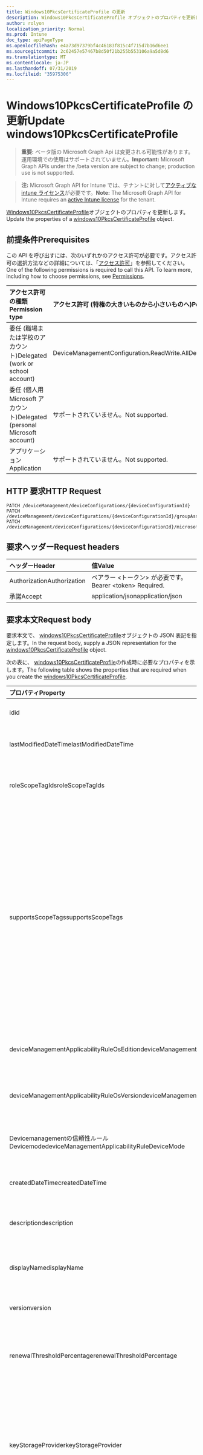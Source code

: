 ```yaml
---
title: Windows10PkcsCertificateProfile の更新
description: Windows10PkcsCertificateProfile オブジェクトのプロパティを更新します。
author: rolyon
localization_priority: Normal
ms.prod: Intune
doc_type: apiPageType
ms.openlocfilehash: e4a73d97379bf4c46183f815c4f715d7b16d6ee1
ms.sourcegitcommit: 2c62457e57467b8d50f21b255b553106a9a5d8d6
ms.translationtype: MT
ms.contentlocale: ja-JP
ms.lasthandoff: 07/31/2019
ms.locfileid: "35975306"
---
```

# <a name="update-windows10pkcscertificateprofile"></a><span data-ttu-id="54eaf-103">Windows10PkcsCertificateProfile の更新</span><span class="sxs-lookup"><span data-stu-id="54eaf-103">Update windows10PkcsCertificateProfile</span></span>

> <span data-ttu-id="54eaf-104">**重要:** ベータ版の Microsoft Graph Api は変更される可能性があります。運用環境での使用はサポートされていません。</span><span class="sxs-lookup"><span data-stu-id="54eaf-104">**Important:** Microsoft Graph APIs under the /beta version are subject to change; production use is not supported.</span></span>

> <span data-ttu-id="54eaf-105">**注:** Microsoft Graph API for Intune では、テナントに対して[アクティブな intune ライセンス](https://go.microsoft.com/fwlink/?linkid=839381)が必要です。</span><span class="sxs-lookup"><span data-stu-id="54eaf-105">**Note:** The Microsoft Graph API for Intune requires an [active Intune license](https://go.microsoft.com/fwlink/?linkid=839381) for the tenant.</span></span>

<span data-ttu-id="54eaf-106">[Windows10PkcsCertificateProfile](../resources/intune-deviceconfig-windows10pkcscertificateprofile.md)オブジェクトのプロパティを更新します。</span><span class="sxs-lookup"><span data-stu-id="54eaf-106">Update the properties of a [windows10PkcsCertificateProfile](../resources/intune-deviceconfig-windows10pkcscertificateprofile.md) object.</span></span>

## <a name="prerequisites"></a><span data-ttu-id="54eaf-107">前提条件</span><span class="sxs-lookup"><span data-stu-id="54eaf-107">Prerequisites</span></span>
<span data-ttu-id="54eaf-p101">この API を呼び出すには、次のいずれかのアクセス許可が必要です。アクセス許可の選択方法などの詳細については、「[アクセス許可](/graph/permissions-reference)」を参照してください。</span><span class="sxs-lookup"><span data-stu-id="54eaf-p101">One of the following permissions is required to call this API. To learn more, including how to choose permissions, see [Permissions](/graph/permissions-reference).</span></span>

|<span data-ttu-id="54eaf-110">アクセス許可の種類</span><span class="sxs-lookup"><span data-stu-id="54eaf-110">Permission type</span></span>|<span data-ttu-id="54eaf-111">アクセス許可 (特権の大きいものから小さいものへ)</span><span class="sxs-lookup"><span data-stu-id="54eaf-111">Permissions (from most to least privileged)</span></span>|
|:---|:---|
|<span data-ttu-id="54eaf-112">委任 (職場または学校のアカウント)</span><span class="sxs-lookup"><span data-stu-id="54eaf-112">Delegated (work or school account)</span></span>|<span data-ttu-id="54eaf-113">DeviceManagementConfiguration.ReadWrite.All</span><span class="sxs-lookup"><span data-stu-id="54eaf-113">DeviceManagementConfiguration.ReadWrite.All</span></span>|
|<span data-ttu-id="54eaf-114">委任 (個人用 Microsoft アカウント)</span><span class="sxs-lookup"><span data-stu-id="54eaf-114">Delegated (personal Microsoft account)</span></span>|<span data-ttu-id="54eaf-115">サポートされていません。</span><span class="sxs-lookup"><span data-stu-id="54eaf-115">Not supported.</span></span>|
|<span data-ttu-id="54eaf-116">アプリケーション</span><span class="sxs-lookup"><span data-stu-id="54eaf-116">Application</span></span>|<span data-ttu-id="54eaf-117">サポートされていません。</span><span class="sxs-lookup"><span data-stu-id="54eaf-117">Not supported.</span></span>|

## <a name="http-request"></a><span data-ttu-id="54eaf-118">HTTP 要求</span><span class="sxs-lookup"><span data-stu-id="54eaf-118">HTTP Request</span></span>
<!-- {
  "blockType": "ignored"
}
-->
``` http
PATCH /deviceManagement/deviceConfigurations/{deviceConfigurationId}
PATCH /deviceManagement/deviceConfigurations/{deviceConfigurationId}/groupAssignments/{deviceConfigurationGroupAssignmentId}/deviceConfiguration
PATCH /deviceManagement/deviceConfigurations/{deviceConfigurationId}/microsoft.graph.windowsDomainJoinConfiguration/networkAccessConfigurations/{deviceConfigurationId}
```

## <a name="request-headers"></a><span data-ttu-id="54eaf-119">要求ヘッダー</span><span class="sxs-lookup"><span data-stu-id="54eaf-119">Request headers</span></span>
|<span data-ttu-id="54eaf-120">ヘッダー</span><span class="sxs-lookup"><span data-stu-id="54eaf-120">Header</span></span>|<span data-ttu-id="54eaf-121">値</span><span class="sxs-lookup"><span data-stu-id="54eaf-121">Value</span></span>|
|:---|:---|
|<span data-ttu-id="54eaf-122">Authorization</span><span class="sxs-lookup"><span data-stu-id="54eaf-122">Authorization</span></span>|<span data-ttu-id="54eaf-123">ベアラー &lt;トークン&gt; が必要です。</span><span class="sxs-lookup"><span data-stu-id="54eaf-123">Bearer &lt;token&gt; Required.</span></span>|
|<span data-ttu-id="54eaf-124">承諾</span><span class="sxs-lookup"><span data-stu-id="54eaf-124">Accept</span></span>|<span data-ttu-id="54eaf-125">application/json</span><span class="sxs-lookup"><span data-stu-id="54eaf-125">application/json</span></span>|

## <a name="request-body"></a><span data-ttu-id="54eaf-126">要求本文</span><span class="sxs-lookup"><span data-stu-id="54eaf-126">Request body</span></span>
<span data-ttu-id="54eaf-127">要求本文で、 [windows10PkcsCertificateProfile](../resources/intune-deviceconfig-windows10pkcscertificateprofile.md)オブジェクトの JSON 表記を指定します。</span><span class="sxs-lookup"><span data-stu-id="54eaf-127">In the request body, supply a JSON representation for the [windows10PkcsCertificateProfile](../resources/intune-deviceconfig-windows10pkcscertificateprofile.md) object.</span></span>

<span data-ttu-id="54eaf-128">次の表に、 [windows10PkcsCertificateProfile](../resources/intune-deviceconfig-windows10pkcscertificateprofile.md)の作成時に必要なプロパティを示します。</span><span class="sxs-lookup"><span data-stu-id="54eaf-128">The following table shows the properties that are required when you create the [windows10PkcsCertificateProfile](../resources/intune-deviceconfig-windows10pkcscertificateprofile.md).</span></span>

|<span data-ttu-id="54eaf-129">プロパティ</span><span class="sxs-lookup"><span data-stu-id="54eaf-129">Property</span></span>|<span data-ttu-id="54eaf-130">型</span><span class="sxs-lookup"><span data-stu-id="54eaf-130">Type</span></span>|<span data-ttu-id="54eaf-131">説明</span><span class="sxs-lookup"><span data-stu-id="54eaf-131">Description</span></span>|
|:---|:---|:---|
|<span data-ttu-id="54eaf-132">id</span><span class="sxs-lookup"><span data-stu-id="54eaf-132">id</span></span>|<span data-ttu-id="54eaf-133">文字列</span><span class="sxs-lookup"><span data-stu-id="54eaf-133">String</span></span>|<span data-ttu-id="54eaf-134">エンティティのキー。</span><span class="sxs-lookup"><span data-stu-id="54eaf-134">Key of the entity.</span></span> <span data-ttu-id="54eaf-135">[deviceConfiguration](../resources/intune-deviceconfig-deviceconfiguration.md) から継承します</span><span class="sxs-lookup"><span data-stu-id="54eaf-135">Inherited from [deviceConfiguration](../resources/intune-deviceconfig-deviceconfiguration.md)</span></span>|
|<span data-ttu-id="54eaf-136">lastModifiedDateTime</span><span class="sxs-lookup"><span data-stu-id="54eaf-136">lastModifiedDateTime</span></span>|<span data-ttu-id="54eaf-137">DateTimeOffset</span><span class="sxs-lookup"><span data-stu-id="54eaf-137">DateTimeOffset</span></span>|<span data-ttu-id="54eaf-138">オブジェクトの最終更新の DateTime。</span><span class="sxs-lookup"><span data-stu-id="54eaf-138">DateTime the object was last modified.</span></span> <span data-ttu-id="54eaf-139">[deviceConfiguration](../resources/intune-deviceconfig-deviceconfiguration.md) から継承します</span><span class="sxs-lookup"><span data-stu-id="54eaf-139">Inherited from [deviceConfiguration](../resources/intune-deviceconfig-deviceconfiguration.md)</span></span>|
|<span data-ttu-id="54eaf-140">roleScopeTagIds</span><span class="sxs-lookup"><span data-stu-id="54eaf-140">roleScopeTagIds</span></span>|<span data-ttu-id="54eaf-141">文字列コレクション</span><span class="sxs-lookup"><span data-stu-id="54eaf-141">String collection</span></span>|<span data-ttu-id="54eaf-142">このエンティティインスタンスの範囲タグのリスト。</span><span class="sxs-lookup"><span data-stu-id="54eaf-142">List of Scope Tags for this Entity instance.</span></span> <span data-ttu-id="54eaf-143">[deviceConfiguration](../resources/intune-deviceconfig-deviceconfiguration.md) から継承します</span><span class="sxs-lookup"><span data-stu-id="54eaf-143">Inherited from [deviceConfiguration](../resources/intune-deviceconfig-deviceconfiguration.md)</span></span>|
|<span data-ttu-id="54eaf-144">supportsScopeTags</span><span class="sxs-lookup"><span data-stu-id="54eaf-144">supportsScopeTags</span></span>|<span data-ttu-id="54eaf-145">Boolean</span><span class="sxs-lookup"><span data-stu-id="54eaf-145">Boolean</span></span>|<span data-ttu-id="54eaf-146">基になるデバイス構成がスコープタグの割り当てをサポートしているかどうかを示します。</span><span class="sxs-lookup"><span data-stu-id="54eaf-146">Indicates whether or not the underlying Device Configuration supports the assignment of scope tags.</span></span> <span data-ttu-id="54eaf-147">この値が false である場合、ScopeTags プロパティへの割り当ては許可されません。エンティティは、スコープを持つユーザーには表示されません。</span><span class="sxs-lookup"><span data-stu-id="54eaf-147">Assigning to the ScopeTags property is not allowed when this value is false and entities will not be visible to scoped users.</span></span> <span data-ttu-id="54eaf-148">これは Silverlight で作成された従来のポリシーに対して実行され、Azure ポータルでポリシーを削除して再作成することによって解決できます。</span><span class="sxs-lookup"><span data-stu-id="54eaf-148">This occurs for Legacy policies created in Silverlight and can be resolved by deleting and recreating the policy in the Azure Portal.</span></span> <span data-ttu-id="54eaf-149">このプロパティに値を設定するには、 SetExtrusionDirection メソッドを適用します。</span><span class="sxs-lookup"><span data-stu-id="54eaf-149">This property is read-only.</span></span> <span data-ttu-id="54eaf-150">[deviceConfiguration](../resources/intune-deviceconfig-deviceconfiguration.md) から継承します</span><span class="sxs-lookup"><span data-stu-id="54eaf-150">Inherited from [deviceConfiguration](../resources/intune-deviceconfig-deviceconfiguration.md)</span></span>|
|<span data-ttu-id="54eaf-151">deviceManagementApplicabilityRuleOsEdition</span><span class="sxs-lookup"><span data-stu-id="54eaf-151">deviceManagementApplicabilityRuleOsEdition</span></span>|[<span data-ttu-id="54eaf-152">deviceManagementApplicabilityRuleOsEdition</span><span class="sxs-lookup"><span data-stu-id="54eaf-152">deviceManagementApplicabilityRuleOsEdition</span></span>](../resources/intune-deviceconfig-devicemanagementapplicabilityruleosedition.md)|<span data-ttu-id="54eaf-153">このポリシーの OS エディションの適用。</span><span class="sxs-lookup"><span data-stu-id="54eaf-153">The OS edition applicability for this Policy.</span></span> <span data-ttu-id="54eaf-154">[deviceConfiguration](../resources/intune-deviceconfig-deviceconfiguration.md) から継承します</span><span class="sxs-lookup"><span data-stu-id="54eaf-154">Inherited from [deviceConfiguration](../resources/intune-deviceconfig-deviceconfiguration.md)</span></span>|
|<span data-ttu-id="54eaf-155">deviceManagementApplicabilityRuleOsVersion</span><span class="sxs-lookup"><span data-stu-id="54eaf-155">deviceManagementApplicabilityRuleOsVersion</span></span>|[<span data-ttu-id="54eaf-156">deviceManagementApplicabilityRuleOsVersion</span><span class="sxs-lookup"><span data-stu-id="54eaf-156">deviceManagementApplicabilityRuleOsVersion</span></span>](../resources/intune-deviceconfig-devicemanagementapplicabilityruleosversion.md)|<span data-ttu-id="54eaf-157">このポリシーの OS バージョン適用ルール。</span><span class="sxs-lookup"><span data-stu-id="54eaf-157">The OS version applicability rule for this Policy.</span></span> <span data-ttu-id="54eaf-158">[deviceConfiguration](../resources/intune-deviceconfig-deviceconfiguration.md) から継承します</span><span class="sxs-lookup"><span data-stu-id="54eaf-158">Inherited from [deviceConfiguration](../resources/intune-deviceconfig-deviceconfiguration.md)</span></span>|
|<span data-ttu-id="54eaf-159">Devicemanagementの信頼性ルール Devicemode</span><span class="sxs-lookup"><span data-stu-id="54eaf-159">deviceManagementApplicabilityRuleDeviceMode</span></span>|[<span data-ttu-id="54eaf-160">Devicemanagementの信頼性ルール Devicemode</span><span class="sxs-lookup"><span data-stu-id="54eaf-160">deviceManagementApplicabilityRuleDeviceMode</span></span>](../resources/intune-deviceconfig-devicemanagementapplicabilityruledevicemode.md)|<span data-ttu-id="54eaf-161">このポリシーのデバイスモード適用ルール。</span><span class="sxs-lookup"><span data-stu-id="54eaf-161">The device mode applicability rule for this Policy.</span></span> <span data-ttu-id="54eaf-162">[deviceConfiguration](../resources/intune-deviceconfig-deviceconfiguration.md) から継承します</span><span class="sxs-lookup"><span data-stu-id="54eaf-162">Inherited from [deviceConfiguration](../resources/intune-deviceconfig-deviceconfiguration.md)</span></span>|
|<span data-ttu-id="54eaf-163">createdDateTime</span><span class="sxs-lookup"><span data-stu-id="54eaf-163">createdDateTime</span></span>|<span data-ttu-id="54eaf-164">DateTimeOffset</span><span class="sxs-lookup"><span data-stu-id="54eaf-164">DateTimeOffset</span></span>|<span data-ttu-id="54eaf-165">オブジェクトが作成された DateTime。</span><span class="sxs-lookup"><span data-stu-id="54eaf-165">DateTime the object was created.</span></span> <span data-ttu-id="54eaf-166">[deviceConfiguration](../resources/intune-deviceconfig-deviceconfiguration.md) から継承します</span><span class="sxs-lookup"><span data-stu-id="54eaf-166">Inherited from [deviceConfiguration](../resources/intune-deviceconfig-deviceconfiguration.md)</span></span>|
|<span data-ttu-id="54eaf-167">description</span><span class="sxs-lookup"><span data-stu-id="54eaf-167">description</span></span>|<span data-ttu-id="54eaf-168">String</span><span class="sxs-lookup"><span data-stu-id="54eaf-168">String</span></span>|<span data-ttu-id="54eaf-169">管理者が指定した、デバイス構成についての説明。</span><span class="sxs-lookup"><span data-stu-id="54eaf-169">Admin provided description of the Device Configuration.</span></span> <span data-ttu-id="54eaf-170">[deviceConfiguration](../resources/intune-deviceconfig-deviceconfiguration.md) から継承します</span><span class="sxs-lookup"><span data-stu-id="54eaf-170">Inherited from [deviceConfiguration](../resources/intune-deviceconfig-deviceconfiguration.md)</span></span>|
|<span data-ttu-id="54eaf-171">displayName</span><span class="sxs-lookup"><span data-stu-id="54eaf-171">displayName</span></span>|<span data-ttu-id="54eaf-172">String</span><span class="sxs-lookup"><span data-stu-id="54eaf-172">String</span></span>|<span data-ttu-id="54eaf-173">管理者が指定した、デバイス構成の名前。</span><span class="sxs-lookup"><span data-stu-id="54eaf-173">Admin provided name of the device configuration.</span></span> <span data-ttu-id="54eaf-174">[deviceConfiguration](../resources/intune-deviceconfig-deviceconfiguration.md) から継承します</span><span class="sxs-lookup"><span data-stu-id="54eaf-174">Inherited from [deviceConfiguration](../resources/intune-deviceconfig-deviceconfiguration.md)</span></span>|
|<span data-ttu-id="54eaf-175">version</span><span class="sxs-lookup"><span data-stu-id="54eaf-175">version</span></span>|<span data-ttu-id="54eaf-176">Int32</span><span class="sxs-lookup"><span data-stu-id="54eaf-176">Int32</span></span>|<span data-ttu-id="54eaf-177">デバイス構成のバージョン。</span><span class="sxs-lookup"><span data-stu-id="54eaf-177">Version of the device configuration.</span></span> <span data-ttu-id="54eaf-178">[deviceConfiguration](../resources/intune-deviceconfig-deviceconfiguration.md) から継承します</span><span class="sxs-lookup"><span data-stu-id="54eaf-178">Inherited from [deviceConfiguration](../resources/intune-deviceconfig-deviceconfiguration.md)</span></span>|
|<span data-ttu-id="54eaf-179">renewalThresholdPercentage</span><span class="sxs-lookup"><span data-stu-id="54eaf-179">renewalThresholdPercentage</span></span>|<span data-ttu-id="54eaf-180">Int32</span><span class="sxs-lookup"><span data-stu-id="54eaf-180">Int32</span></span>|<span data-ttu-id="54eaf-181">証明書の更新しきい値の割合。</span><span class="sxs-lookup"><span data-stu-id="54eaf-181">Certificate renewal threshold percentage.</span></span> <span data-ttu-id="54eaf-182">[Windowscertificateprofilebase](../resources/intune-deviceconfig-windowscertificateprofilebase.md)から継承される有効な値は1から99。</span><span class="sxs-lookup"><span data-stu-id="54eaf-182">Valid values 1 to 99 Inherited from [windowsCertificateProfileBase](../resources/intune-deviceconfig-windowscertificateprofilebase.md)</span></span>|
|<span data-ttu-id="54eaf-183">keyStorageProvider</span><span class="sxs-lookup"><span data-stu-id="54eaf-183">keyStorageProvider</span></span>|[<span data-ttu-id="54eaf-184">keyStorageProviderOption</span><span class="sxs-lookup"><span data-stu-id="54eaf-184">keyStorageProviderOption</span></span>](../resources/intune-deviceconfig-keystorageprovideroption.md)|<span data-ttu-id="54eaf-185">[Windowscertificateprofilebase](../resources/intune-deviceconfig-windowscertificateprofilebase.md)から継承したキー記憶域プロバイダー (KSP)。</span><span class="sxs-lookup"><span data-stu-id="54eaf-185">Key Storage Provider (KSP) Inherited from [windowsCertificateProfileBase](../resources/intune-deviceconfig-windowscertificateprofilebase.md).</span></span> <span data-ttu-id="54eaf-186">使用可能な値は、`useTpmKspOtherwiseUseSoftwareKsp`、`useTpmKspOtherwiseFail`、`usePassportForWorkKspOtherwiseFail`、`useSoftwareKsp` です。</span><span class="sxs-lookup"><span data-stu-id="54eaf-186">Possible values are: `useTpmKspOtherwiseUseSoftwareKsp`, `useTpmKspOtherwiseFail`, `usePassportForWorkKspOtherwiseFail`, `useSoftwareKsp`.</span></span>|
|<span data-ttu-id="54eaf-187">subjectNameFormat</span><span class="sxs-lookup"><span data-stu-id="54eaf-187">subjectNameFormat</span></span>|[<span data-ttu-id="54eaf-188">subjectNameFormat</span><span class="sxs-lookup"><span data-stu-id="54eaf-188">subjectNameFormat</span></span>](../resources/intune-deviceconfig-subjectnameformat.md)|<span data-ttu-id="54eaf-189">[Windowscertificateprofilebase](../resources/intune-deviceconfig-windowscertificateprofilebase.md)から継承される証明書のサブジェクト名形式。</span><span class="sxs-lookup"><span data-stu-id="54eaf-189">Certificate Subject Name Format Inherited from [windowsCertificateProfileBase](../resources/intune-deviceconfig-windowscertificateprofilebase.md).</span></span> <span data-ttu-id="54eaf-190">可能な値は、`commonName`、`commonNameIncludingEmail`、`commonNameAsEmail`、`custom`、`commonNameAsIMEI`、`commonNameAsSerialNumber`、`commonNameAsAadDeviceId`、`commonNameAsIntuneDeviceId`、`commonNameAsDurableDeviceId` です。</span><span class="sxs-lookup"><span data-stu-id="54eaf-190">Possible values are: `commonName`, `commonNameIncludingEmail`, `commonNameAsEmail`, `custom`, `commonNameAsIMEI`, `commonNameAsSerialNumber`, `commonNameAsAadDeviceId`, `commonNameAsIntuneDeviceId`, `commonNameAsDurableDeviceId`.</span></span>|
|<span data-ttu-id="54eaf-191">subjectAlternativeNameType</span><span class="sxs-lookup"><span data-stu-id="54eaf-191">subjectAlternativeNameType</span></span>|[<span data-ttu-id="54eaf-192">subjectAlternativeNameType</span><span class="sxs-lookup"><span data-stu-id="54eaf-192">subjectAlternativeNameType</span></span>](../resources/intune-deviceconfig-subjectalternativenametype.md)|<span data-ttu-id="54eaf-193">[Windowscertificateprofilebase](../resources/intune-deviceconfig-windowscertificateprofilebase.md)から継承された証明書のサブジェクトの別名型。</span><span class="sxs-lookup"><span data-stu-id="54eaf-193">Certificate Subject Alternative Name Type Inherited from [windowsCertificateProfileBase](../resources/intune-deviceconfig-windowscertificateprofilebase.md).</span></span> <span data-ttu-id="54eaf-194">可能な値は、`none`、`emailAddress`、`userPrincipalName`、`customAzureADAttribute`、`domainNameService` です。</span><span class="sxs-lookup"><span data-stu-id="54eaf-194">Possible values are: `none`, `emailAddress`, `userPrincipalName`, `customAzureADAttribute`, `domainNameService`.</span></span>|
|<span data-ttu-id="54eaf-195">certificateValidityPeriodValue</span><span class="sxs-lookup"><span data-stu-id="54eaf-195">certificateValidityPeriodValue</span></span>|<span data-ttu-id="54eaf-196">Int32</span><span class="sxs-lookup"><span data-stu-id="54eaf-196">Int32</span></span>|<span data-ttu-id="54eaf-197">[Windowscertificateprofilebase](../resources/intune-deviceconfig-windowscertificateprofilebase.md)から継承された証明書の有効期間の値</span><span class="sxs-lookup"><span data-stu-id="54eaf-197">Value for the Certificate Validity Period Inherited from [windowsCertificateProfileBase](../resources/intune-deviceconfig-windowscertificateprofilebase.md)</span></span>|
|<span data-ttu-id="54eaf-198">certificateValidityPeriodScale</span><span class="sxs-lookup"><span data-stu-id="54eaf-198">certificateValidityPeriodScale</span></span>|[<span data-ttu-id="54eaf-199">certificateValidityPeriodScale</span><span class="sxs-lookup"><span data-stu-id="54eaf-199">certificateValidityPeriodScale</span></span>](../resources/intune-deviceconfig-certificatevalidityperiodscale.md)|<span data-ttu-id="54eaf-200">[Windowscertificateprofilebase](../resources/intune-deviceconfig-windowscertificateprofilebase.md)から継承された証明書の有効期間のスケール。</span><span class="sxs-lookup"><span data-stu-id="54eaf-200">Scale for the Certificate Validity Period Inherited from [windowsCertificateProfileBase](../resources/intune-deviceconfig-windowscertificateprofilebase.md).</span></span> <span data-ttu-id="54eaf-201">可能な値は、`days`、`months`、`years` です。</span><span class="sxs-lookup"><span data-stu-id="54eaf-201">Possible values are: `days`, `months`, `years`.</span></span>|
|<span data-ttu-id="54eaf-202">certificationAuthority</span><span class="sxs-lookup"><span data-stu-id="54eaf-202">certificationAuthority</span></span>|<span data-ttu-id="54eaf-203">String</span><span class="sxs-lookup"><span data-stu-id="54eaf-203">String</span></span>|<span data-ttu-id="54eaf-204">PKCS 証明機関</span><span class="sxs-lookup"><span data-stu-id="54eaf-204">PKCS Certification Authority</span></span>|
|<span data-ttu-id="54eaf-205">certificationAuthorityName</span><span class="sxs-lookup"><span data-stu-id="54eaf-205">certificationAuthorityName</span></span>|<span data-ttu-id="54eaf-206">String</span><span class="sxs-lookup"><span data-stu-id="54eaf-206">String</span></span>|<span data-ttu-id="54eaf-207">PKCS 証明機関名</span><span class="sxs-lookup"><span data-stu-id="54eaf-207">PKCS Certification Authority Name</span></span>|
|<span data-ttu-id="54eaf-208">certificateTemplateName</span><span class="sxs-lookup"><span data-stu-id="54eaf-208">certificateTemplateName</span></span>|<span data-ttu-id="54eaf-209">String</span><span class="sxs-lookup"><span data-stu-id="54eaf-209">String</span></span>|<span data-ttu-id="54eaf-210">PKCS 証明書テンプレート名</span><span class="sxs-lookup"><span data-stu-id="54eaf-210">PKCS Certificate Template Name</span></span>|
|<span data-ttu-id="54eaf-211">subjectAlternativeNameFormatString</span><span class="sxs-lookup"><span data-stu-id="54eaf-211">subjectAlternativeNameFormatString</span></span>|<span data-ttu-id="54eaf-212">String</span><span class="sxs-lookup"><span data-stu-id="54eaf-212">String</span></span>|<span data-ttu-id="54eaf-213">AAD 属性を定義するカスタム文字列。</span><span class="sxs-lookup"><span data-stu-id="54eaf-213">Custom String that defines the AAD Attribute.</span></span>|
|<span data-ttu-id="54eaf-214">extendedKeyUsages</span><span class="sxs-lookup"><span data-stu-id="54eaf-214">extendedKeyUsages</span></span>|<span data-ttu-id="54eaf-215">[Extendedkeyusage](../resources/intune-deviceconfig-extendedkeyusage.md)コレクション</span><span class="sxs-lookup"><span data-stu-id="54eaf-215">[extendedKeyUsage](../resources/intune-deviceconfig-extendedkeyusage.md) collection</span></span>|<span data-ttu-id="54eaf-216">拡張キー使用法 (EKU) の設定。</span><span class="sxs-lookup"><span data-stu-id="54eaf-216">Extended Key Usage (EKU) settings.</span></span> <span data-ttu-id="54eaf-217">このコレクションには、最大で 500 個の要素を含めることができます。</span><span class="sxs-lookup"><span data-stu-id="54eaf-217">This collection can contain a maximum of 500 elements.</span></span>|



## <a name="response"></a><span data-ttu-id="54eaf-218">応答</span><span class="sxs-lookup"><span data-stu-id="54eaf-218">Response</span></span>
<span data-ttu-id="54eaf-219">成功した場合、このメソッド`200 OK`は応答コードと、応答本文で更新された[windows10PkcsCertificateProfile](../resources/intune-deviceconfig-windows10pkcscertificateprofile.md)オブジェクトを返します。</span><span class="sxs-lookup"><span data-stu-id="54eaf-219">If successful, this method returns a `200 OK` response code and an updated [windows10PkcsCertificateProfile](../resources/intune-deviceconfig-windows10pkcscertificateprofile.md) object in the response body.</span></span>

## <a name="example"></a><span data-ttu-id="54eaf-220">例</span><span class="sxs-lookup"><span data-stu-id="54eaf-220">Example</span></span>

### <a name="request"></a><span data-ttu-id="54eaf-221">要求</span><span class="sxs-lookup"><span data-stu-id="54eaf-221">Request</span></span>
<span data-ttu-id="54eaf-222">以下は、要求の例です。</span><span class="sxs-lookup"><span data-stu-id="54eaf-222">Here is an example of the request.</span></span>
``` http
PATCH https://graph.microsoft.com/beta/deviceManagement/deviceConfigurations/{deviceConfigurationId}
Content-type: application/json
Content-length: 1784

{
  "@odata.type": "#microsoft.graph.windows10PkcsCertificateProfile",
  "roleScopeTagIds": [
    "Role Scope Tag Ids value"
  ],
  "supportsScopeTags": true,
  "deviceManagementApplicabilityRuleOsEdition": {
    "@odata.type": "microsoft.graph.deviceManagementApplicabilityRuleOsEdition",
    "osEditionTypes": [
      "windows10EnterpriseN"
    ],
    "name": "Name value",
    "ruleType": "exclude"
  },
  "deviceManagementApplicabilityRuleOsVersion": {
    "@odata.type": "microsoft.graph.deviceManagementApplicabilityRuleOsVersion",
    "minOSVersion": "Min OSVersion value",
    "maxOSVersion": "Max OSVersion value",
    "name": "Name value",
    "ruleType": "exclude"
  },
  "deviceManagementApplicabilityRuleDeviceMode": {
    "@odata.type": "microsoft.graph.deviceManagementApplicabilityRuleDeviceMode",
    "deviceMode": "sModeConfiguration",
    "name": "Name value",
    "ruleType": "exclude"
  },
  "description": "Description value",
  "displayName": "Display Name value",
  "version": 7,
  "renewalThresholdPercentage": 10,
  "keyStorageProvider": "useTpmKspOtherwiseFail",
  "subjectNameFormat": "commonNameIncludingEmail",
  "subjectAlternativeNameType": "emailAddress",
  "certificateValidityPeriodValue": 14,
  "certificateValidityPeriodScale": "months",
  "certificationAuthority": "Certification Authority value",
  "certificationAuthorityName": "Certification Authority Name value",
  "certificateTemplateName": "Certificate Template Name value",
  "subjectAlternativeNameFormatString": "Subject Alternative Name Format String value",
  "extendedKeyUsages": [
    {
      "@odata.type": "microsoft.graph.extendedKeyUsage",
      "name": "Name value",
      "objectIdentifier": "Object Identifier value"
    }
  ]
}
```

### <a name="response"></a><span data-ttu-id="54eaf-223">応答</span><span class="sxs-lookup"><span data-stu-id="54eaf-223">Response</span></span>
<span data-ttu-id="54eaf-p119">以下は、応答の例です。注:簡潔にするために、ここに示す応答オブジェクトは切り詰められている場合があります。すべてのプロパティは実際の呼び出しから返されます。</span><span class="sxs-lookup"><span data-stu-id="54eaf-p119">Here is an example of the response. Note: The response object shown here may be truncated for brevity. All of the properties will be returned from an actual call.</span></span>
``` http
HTTP/1.1 200 OK
Content-Type: application/json
Content-Length: 1956

{
  "@odata.type": "#microsoft.graph.windows10PkcsCertificateProfile",
  "id": "414c69c0-69c0-414c-c069-4c41c0694c41",
  "lastModifiedDateTime": "2017-01-01T00:00:35.1329464-08:00",
  "roleScopeTagIds": [
    "Role Scope Tag Ids value"
  ],
  "supportsScopeTags": true,
  "deviceManagementApplicabilityRuleOsEdition": {
    "@odata.type": "microsoft.graph.deviceManagementApplicabilityRuleOsEdition",
    "osEditionTypes": [
      "windows10EnterpriseN"
    ],
    "name": "Name value",
    "ruleType": "exclude"
  },
  "deviceManagementApplicabilityRuleOsVersion": {
    "@odata.type": "microsoft.graph.deviceManagementApplicabilityRuleOsVersion",
    "minOSVersion": "Min OSVersion value",
    "maxOSVersion": "Max OSVersion value",
    "name": "Name value",
    "ruleType": "exclude"
  },
  "deviceManagementApplicabilityRuleDeviceMode": {
    "@odata.type": "microsoft.graph.deviceManagementApplicabilityRuleDeviceMode",
    "deviceMode": "sModeConfiguration",
    "name": "Name value",
    "ruleType": "exclude"
  },
  "createdDateTime": "2017-01-01T00:02:43.5775965-08:00",
  "description": "Description value",
  "displayName": "Display Name value",
  "version": 7,
  "renewalThresholdPercentage": 10,
  "keyStorageProvider": "useTpmKspOtherwiseFail",
  "subjectNameFormat": "commonNameIncludingEmail",
  "subjectAlternativeNameType": "emailAddress",
  "certificateValidityPeriodValue": 14,
  "certificateValidityPeriodScale": "months",
  "certificationAuthority": "Certification Authority value",
  "certificationAuthorityName": "Certification Authority Name value",
  "certificateTemplateName": "Certificate Template Name value",
  "subjectAlternativeNameFormatString": "Subject Alternative Name Format String value",
  "extendedKeyUsages": [
    {
      "@odata.type": "microsoft.graph.extendedKeyUsage",
      "name": "Name value",
      "objectIdentifier": "Object Identifier value"
    }
  ]
}
```





